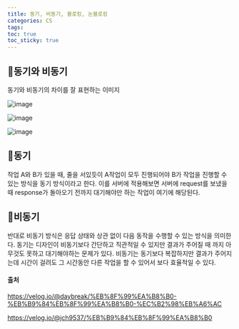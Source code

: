 ```yaml
---
title: 동기, 비동기, 블로킹, 논블로킹
categories: CS
tags: 
toc: true
toc_sticky: true
---
```


## 📌동기와 비동기

동기와 비동기의 차이를 잘 표현하는 이미지

![image](https://user-images.githubusercontent.com/96677719/150949724-8fa45490-a17c-498d-93c8-d9d0d2f29c36.png)

![image](https://user-images.githubusercontent.com/96677719/150950152-bbea766b-8d8b-4b10-bf80-29abff8c5304.png)

![image](https://user-images.githubusercontent.com/96677719/150950490-e3df0293-b854-4a0d-9c32-c2274fb01b75.png)

## 📌동기
작업 A와 B가 있을 때, 줄을 서있듯이 A작업이 모두 진행되어야 B가 작업을 진행할 수 있는 방식을 동기 방식이라고 한다. 이를 서버에 적용해보면 서버에 request를 보냈을 때 response가 돌아오기 전까지 대기해야만 하는 작업이 여기에 해당된다.

## 📌비동기

 반대로 비동기 방식은 응답 상태와 상관 없이 다음 동작을 수행할 수 있는 방식을 의미한다. 동기는 디자인이 비동기보다 간단하고 직관적일 수 있지만 결과가 주어질 때 까지 아무것도 못하고 대기해야하는 문제가 있다. 비동기는 동기보다 복잡하지만 결과가 주어지는데 시간이 걸려도 그 시간동안 다른 작업을 할 수 있어서 보다 효율적일 수 있다.


#### 출처

https://velog.io/@daybreak/%EB%8F%99%EA%B8%B0-%EB%B9%84%EB%8F%99%EA%B8%B0-%EC%B2%98%EB%A6%AC

https://velog.io/@jch9537/%EB%B9%84%EB%8F%99%EA%B8%B0
